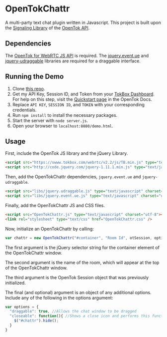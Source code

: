 OpenTokChattr
=============
A multi-party text chat plugin written in Javascript. This project is built upon the [Signaling Library](https://tokbox.com/opentok/tutorials/signaling/js) of the [OpenTok API](https://tokbox.com).

Dependencies
-------------
The [OpenTok for WebRTC JS API](http://www.tokbox.com/opentok) is required.
The [jquery.event.ue](https://github.com/mmikowski/jquery.event.ue) and [jquery-udraggable](https://github.com/grantm/jquery-udraggable) libraries are required for a draggable interface. 

Running the Demo
------------------
1. Clone [this repo](https://github.com/shivamthapar/OpenTokChattr).
2. Get my API Key, Session ID, and Token from your [TokBox Dashboard](http://dashboard.tokbox.com/). For help on this step, visit the [Quickstart page](https://tokbox.com/opentok/quick-start/) in the OpenTok Docs. 
3. Replace `API KEY`, `SESSION ID`, and `TOKEN` with your corresponding credentials.
4. Run `npm install` to install the necessary packages.
5. Start the server with `node server.js`.
6. Open your browser to `localhost:8080/demo.html`.

Usage
-------
First, include the OpenTok JS library and the jQuery Library.
```html
<script src="https://swww.tokbox.com/webrtc/v2.2/js/TB.min.js" type="text/javascript" charset="utf-8"></script>
<script src="http://code.jquery.com/jquery-1.11.1.min.js" type="text/javascript" charset="utf-8"></script>
```
Then, add the OpenTokChattr dependencies, `jquery.event.ue` and `jquery-udraggable`.
```html
<script src="libs/jquery.udraggable.js" type="text/javascript" charset="utf-8"></script>
<script src="libs/jquery.event.ue.js" type="text/javascript" charset="utf-8"></script>
```
Finally, add the OpenTokChattr JS and CSS files.
```html
<script src="OpenTokChattr.js" type="text/javascript" charset="utf-8"></script>
<link rel="stylesheet" type="text/css" href="OpenTokChattr.css" />
```

Now, initialize an OpenTokChattr by calling:
```Javascript
var chattr = new OpenTokChattr("#container", "Room Id", otSession, options);
```
The first argument is the jQuery selector string for the container element of the OpenTokChattr window.

The second argument is the name of the room, which will appear at the top of the OpenTokChattr window.

The third argument is the OpenTok Session object that was previously initialized.

The final (and optional) argument is an object of any additional options. Include any of the following in the options argument:
```Javascript
var options = {
  "draggable": true, //Allows the chat window to be dragged
  "closeable": function(){ //Shows a close icon and performs this function when it is clicked
    $("#chattr").hide();
  }
}
